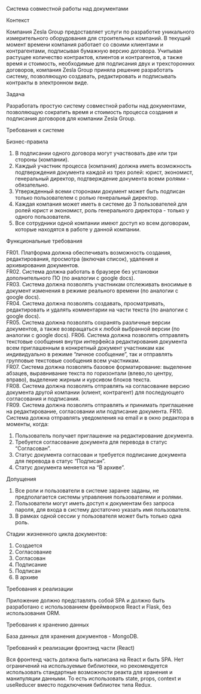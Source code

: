 Система совместной работы над документами  

Контекст  

Компания Zesla Group предоставляет услуги по разработке уникального измерительного
оборудования для строительных компаний. В текущий момент времени компания
работает со своими клиентами и контрагентами, подписывая бумажную версию договора.
Учитывая растущее количество контрактов, клиентов и контрагентов, а также время и
стоимость, необходимые для подписания двух и трехсторонних договоров, компания
Zesla Group приняла решение разработать систему, позволяющую создавать,
редактировать и подписывать контракты в электронном виде.  

Задача  

Разработать простую систему совместной работы над документами, позволяющую
сократить время и стоимость процесса создания и подписания договоров для компании
Zesla Group.  

Требования к системе 

Бизнес-правила  

1. В подписании одного договора могут участвовать две или три стороны (компании).
2. Каждый участник процесса (компания) должна иметь возможность подтверждения
документа каждой из трех ролей: юрист, экономист, генеральный директор,
подтверждение документа всеми ролями - обязательно.
3. Утвержденный всеми сторонами документ может быть подписан только
пользователем с ролью генеральный директор.
4. Каждая компания может иметь в системе до 3 пользователей для ролей юрист и
экономист, роль генерального директора - только у одного пользователя.
5. Все сотрудники одной компании имеют доступ ко всем договорам, которые
находятся в работе у данной компании.  

Функциональные требования  

FR01. Платформа должна обеспечивать возможность создания, редактирования, просмотра (включая список), удаления и архивирования документов.  
FR02. Система должна работать в браузере без установки дополнительного ПО (по аналогии с google docs).  
FR03. Система должна позволять участникам отслеживать вносимые в документ изменения в режиме реального времени (по аналогии с google docs).  
FR04. Система должна позволять создавать, просматривать, редактировать и удалять комментарии на части текста (по аналогии с google docs).  
FR05. Система должна позволять сохранять различные версии документов, а также возвращаться к любой выбранной версии (по аналогии с google docs). 
FR06. Система должна позволять отправлять текстовые сообщения внутри интерфейса редактирования документа всем приглашенным в конкретный документ 
участникам как индивидуально в режиме “личное сообщение”, так и отправлять групповые текстовые сообщения всем участникам.  
FR07. Система должна позволять базовое форматирование: выделение абзацев, выравнивание текста по горизонтали (влево,по центру, вправо), 
выделение жирным и курсивом блоков текста.  
FR08. Система должна позволять отправлять на согласование версию документа другой компании (клиент, контрагент) для последующего согласования и подписания.  
FR09. Система должна позволять отправлять и принимать приглашение на редактирование, согласовании или подписание документа. 
FR10. Система должна отправлять уведомления на email и в окно редактора в моменты, когда:
1. Пользователь получает приглашение на редактирование документа.
2. Требуется согласование документа для перевода в статус “Согласован”.
3. Статус документа согласован и требуется подписание документа для перевода в статус “Подписан”.
4. Статус документа меняется на “В архиве”. 

Допущения  

1. Все роли и пользователи в системе заранее заданы, не предполагается системы
управления пользователями и ролями.
2. Пользователи могут иметь доступ к документам без запроса пароля, для входа в
систему достаточно указать имя пользователя.
3. В рамках одной сессии у пользователя может быть только одна роль.  

Стадии жизненного цикла документов:

1. Создается
2. Согласование
3. Согласован
4. Подписание
5. Подписан
6. В архиве

Требования к реализации  

Приложение должно представлять собой SPA и должно быть разработано с использованием фреймворков React и Flask, без использования ORM.  

Требования к хранению данных  

База данных для хранения документов - MongoDB.  

Требований к реализации фронтэнд части (React)  

Вся фронтенд часть должна быть написана на React и быть SPA. Нет ограничений на используемые библиотеки, но рекомендуется использовать стандартные
возможности реакта для хранения и манипуляции данными. То есть использовать state, props, context и useReducer вместо подключения библиотек типа Redux.

